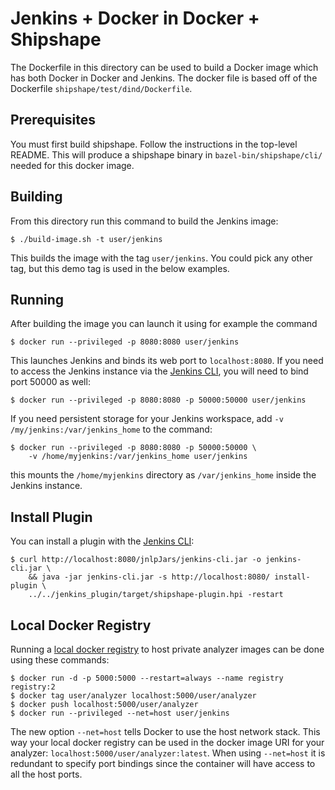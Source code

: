 # Jenkins + Docker in Docker + Shipshape

The Dockerfile in this directory can be used to build a Docker image which has
both Docker in Docker and Jenkins. The docker file is based off of the
Dockerfile `shipshape/test/dind/Dockerfile`.

## Prerequisites

You must first build shipshape. Follow the instructions in the top-level README.
This will produce a shipshape binary in `bazel-bin/shipshape/cli/` needed for
this docker image.

## Building

From this directory run this command to build the Jenkins image:

    $ ./build-image.sh -t user/jenkins

This builds the image with the tag `user/jenkins`. You could pick any other tag,
but this demo tag is used in the below examples.

## Running

After building the image you can launch it using for example the command

    $ docker run --privileged -p 8080:8080 user/jenkins

This launches Jenkins and binds its web port to `localhost:8080`.  If you need
to access the Jenkins instance via the [Jenkins CLI][1], you will need to bind
port 50000 as well:

    $ docker run --privileged -p 8080:8080 -p 50000:50000 user/jenkins

If you need persistent storage for your Jenkins workspace, add `-v
/my/jenkins:/var/jenkins_home` to the command:

    $ docker run --privileged -p 8080:8080 -p 50000:50000 \
        -v /home/myjenkins:/var/jenkins_home user/jenkins

this mounts the `/home/myjenkins` directory as `/var/jenkins_home` inside the
Jenkins instance.

## Install Plugin

You can install a plugin with the [Jenkins CLI][1]:

    $ curl http://localhost:8080/jnlpJars/jenkins-cli.jar -o jenkins-cli.jar \
        && java -jar jenkins-cli.jar -s http://localhost:8080/ install-plugin \
        ../../jenkins_plugin/target/shipshape-plugin.hpi -restart

## Local Docker Registry

Running a [local docker registry][2] to host private analyzer images can be done
using these commands:

    $ docker run -d -p 5000:5000 --restart=always --name registry registry:2
    $ docker tag user/analyzer localhost:5000/user/analyzer
    $ docker push localhost:5000/user/analyzer
    $ docker run --privileged --net=host user/jenkins

The new option `--net=host` tells Docker to use the host network stack. This way
your local docker registry can be used in the docker image URI for your
analyzer: `localhost:5000/user/analyzer:latest`. When using `--net=host` it
is redundant to specify port bindings since the container will have access to
all the host ports.

[1]: https://wiki.jenkins-ci.org/display/JENKINS/Jenkins+CLI
[2]: https://docs.docker.com/registry/deploying/
